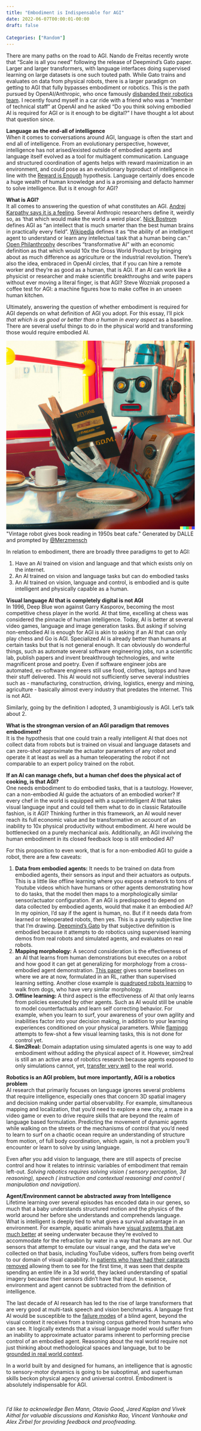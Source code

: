 ```yaml
---
title: "Embodiment is Indispensable for AGI"
date: 2022-06-07T00:00:01-00:00
draft: false

Categories: ["Random"]
---
```


There are many paths on the road to AGI. Nando de Freitas recently wrote that “Scale is all you need” following the release of Deepmind’s Gato paper. Larger and larger transformers, with language interfaces doing supervised learning on large datasets is one such touted path. While Gato trains and evaluates on data from physical robots, there is a larger paradigm on getting to AGI that fully bypasses embodiment or robotics. This is the path pursued by OpenAI/Anthropic, who once famously [disbanded their robotics team](https://www.therobotreport.com/openai-abandons-robotics-research/). I recently found myself in a car ride with a friend who was a “member of technical staff” at OpenAI and he asked “Do you think solving embodied AI is required for AGI or is it enough to be digital?” I have thought a lot about that question since.


**Language as the end-all of intelligence**\
When it comes to conversations around AGI, language is often the start and end all of intelligence. From an evolutionary perspective, however, intelligence has not arised/existed outside of embodied agents and language itself evolved as a tool for multiagent communication. Language and structured coordination of agents helps with reward maximization in an environment, and could pose as an evolutionary byproduct of intelligence in line with the [Reward is Enough](https://www.sciencedirect.com/science/article/pii/S0004370221000862) hypothesis. Language certainly does encode a huge wealth of human knowledge and is a promising and defacto hammer to solve intelligence. But is it enough for AGI?


**What is AGI?**\
It all comes to answering the question of what constitutes an AGI. [Andrej Karpathy says it is a feeling](https://twitter.com/karpathy/status/1532894698439774208?ref_src=twsrc%5Etfw). Several Anthropic researchers define it, weirdly so, as ‘that which would make the world a weird place’. [Nick Bostrom](https://nickbostrom.com/superintelligence) defines AGI as “an intellect that is much smarter than the best human brains in practically every field”. [Wikipedia](https://en.wikipedia.org/wiki/Artificial_general_intelligence) defines it as “the ability of an intelligent agent to understand or learn any intellectual task that a human being can.” [Open Philanthrophy](https://docs.google.com/document/d/1IJ6Sr-gPeXdSJugFulwIpvavc0atjHGM82QjIfUSBGQ/edit?fbclid=IwAR3W3XVgKok3caD2TY6zSxqFr2CFSmqpOKX-gObOjup-o5nSJEdWEx2fy3o#) describes “transformative AI” with an economic definition as that which would 10x the Gross World Product by bringing about as much difference as agriculture or the industrial revolution. There’s also the idea, embraced in OpenAI circles, that if you can hire a remote worker and they’re as good as a human, that is AGI. If an AI can work like a physicist or researcher and make scientific breakthroughs and write papers without ever moving a literal finger, is that AGI? Steve Wozniak proposed a coffee test for AGI: a machine figures how to make coffee in an unseen human kitchen.

Ultimately, answering the question of whether embodiment is required for AGI depends on what definition of AGI you adopt. For this essay, I’ll pick _that which is as good or better than a human in every aspect_ as a baseline. There are several useful things to do in the physical world and transforming those would require embodied AI. 


![alt_text](./bot_reading.jpeg "image_tooltip")
"Vintage robot gives book reading in 1950s beat cafe." 
Generated by DALLE and prompted by [@Merzmensch](https://twitter.com/Merzmensch)


In relation to embodiment, there are broadly three paradigms to get to AGI:
1. Have an AI trained on vision and language and that which exists only on the internet. 
2. An AI trained on vision and language tasks but can do embodied tasks
3. An AI trained on vision, language and control, is embodied and is quite intelligent and physically capable as a human.


**Visual language AI that is completely digital is not AGI**\
In 1996, Deep Blue won against Garry Kasporov, becoming the most competitive chess player in the world. At that time, excelling at chess was considered the pinnacle of human intelligence. Today, AI is better at several video games, language and image generation tasks. But asking if solving non-embodied AI is enough for AGI is akin to asking if an AI that can only play chess and Go is AGI. Specialized AI is already better than humans at certain tasks but that is not general enough. It can obviously do wonderful things, such as automate several software engineering jobs, run a scientific lab, publish papers and invent breakthrough technologies, and write magnificent prose and poetry. Even if software engineer jobs are automated, ex-software engineers still use food, clothes,  laptops and have their stuff delivered. This AI would not sufficiently serve several industries such as - manufacturing, construction, driving, logistics, energy and mining, agriculture -  basically almost every industry that predates the internet. This is not AGI.

Similarly, going by the definition I adopted, 3 unambigiously is AGI. Let’s talk about 2. 


**What is the strongman version of an AGI paradigm that removes embodiment?**\
It is the hypothesis that one could train a really intelligent AI that does not collect data from robots but is trained on visual and language datasets and can zero-shot approximate the actuator parameters of any robot and operate it at least as well as a human teleoperating the robot if not comparable to an expert policy trained on the robot.


**If an AI can manage chefs, but a human chef does the physical act of cooking, is that AGI?**\
One needs embodiment to do embodied tasks, that is a tautology. However, can a non-embodied AI guide the actuators of an embodied worker? If every chef in the world is equipped with a superintelligent AI that takes visual language input and could tell them what to do in classic Ratatouille fashion, is it AGI? Thinking further in this framework, an AI would never reach its full economic value and be transformative on account of an inability to 10x physical productivity without embodiment. AI here would be bottlenecked on a purely mechanical axis. Additionally, an AGI involving the human embodiment in its closed feedback loop is still embodied AI?

For this proposition to even work, that is for a non-embodied AGI to guide a robot, there are a few caveats:


1. **Data from embodied agents:** It needs to be trained on data from embodied agents, their sensors as input and their actuators as outputs. This is a little like offline learning where you expose a network to tons of Youtube videos which have humans or other agents demonstrating how to do tasks, that the model then maps to a morphologically similar sensor/actuator configuration. If an AGI is predisposed to depend on data collected by embodied agents, would that make it an embodied AI? In my opinion, I’d say if the agent is human, no. But if it needs data from learned or teleoperated robots, then yes. This is a purely subjective line that I’m drawing. [Deepmind’s Gato](https://arxiv.org/pdf/2205.06175.pdf) by that subjective definition is embodied because it attempts to do robotics using supervised learning demos from real robots and simulated agents, and evaluates on real robots.
2. **Mapping morphology:** A second consideration is the effectiveness of an AI that learns from human demonstrations but executes on a robot and how good it can get at generalizing for morphology from a cross-embodied agent demonstration. [This paper](https://arxiv.org/pdf/2106.03911.pdf) gives some baselines on where we are at now, formulated in an RL, rather than supervised learning setting. Another close example is [quadruped robots learning](https://arxiv.org/pdf/2004.00784.pdf) to walk from dogs, who have very similar morphology.
3. **Offline learning:** A third aspect is the effectiveness of AI that only learns from policies executed by other agents. Such as AI would still be unable to model counterfactuals and learn self correcting behavior. For example, when you learn to surf, your awareness of your own agility and inabilities factor into your decision making, in addition to your learning experiences conditioned on your physical parameters. While [flamingo](https://www.deepmind.com/blog/tackling-multiple-tasks-with-a-single-visual-language-model) attempts to few-shot a few visual learning tasks, this is not done for control yet.
4. **Sim2Real:** Domain adaptation using simulated agents is one way to add embodiment without adding the physical aspect of it. However, sim2real is still an an active area of robotics research because agents exposed to only simulations cannot, yet, [transfer very well](https://arxiv.org/pdf/2006.09001.pdf) to the real world. 


**Robotics is an AGI problem, but more importantly, AGI is a robotics problem**\
AI research that primarily focuses on language ignores several problems that require intelligence, especially ones that concern 3D spatial imagery and decision making under partial observability. For example, simultaneous mapping and localization, that you’d need to explore a new city, a maze in a video game or even to drive require skills that are beyond the realm of language based formulation. Predicting the movement of dynamic agents while walking on the streets or the mechanisms of control that you’d need to learn to surf on a chaotic ocean require an understanding of structure from motion, of full body coordination, which again, is not a problem you’ll encounter or learn to solve by using language. 

Even after you add vision to language, there are still aspects of precise control and how it relates to intrinsic variables of embodiment that remain left-out. _Solving robotics requires solving vision ( sensory perception, 3d reasoning), speech ( instruction and contextual reasoning) and control ( manipulation and navigation)._


**Agent/Environment cannot be abstracted away from Intelligence**\
Lifetime learning over several episodes has encoded data in our genes, so much that a baby understands structured motion and the physics of the world around her before she understands and comprehends language. What is intelligent is deeply tied to what gives a survival advantage in an environment. For example, aquatic animals have [visual systems that are much better](https://www.wildlifeonline.me.uk/questions/answer/how-can-marine-mammals-see-underwater-but-we-cant#:~:text=Human%20eyes%20have%20evolved%20to,eyes%20with%20the%20aid%20of) at seeing underwater because they’re evolved to accommodate for the refraction by water in a way that humans are not. Our sensors that attempt to emulate our visual range, and the data we’ve collected on that basis, including YouTube videos, suffers from being overfit to our domain of visual capability. In [patients who have had their cataracts removed](https://www.science.org/content/article/feature-giving-blind-people-sight-illuminates-brain-s-secrets?cookieSet=1) allowing them to see for the first time, it was seen that despite spending an entire life in a 3d world, they lacked understanding of spatial imagery because their sensors didn’t have that input. In essence, environment and agent cannot be subtracted from the definition of intelligence. 

The last decade of AI research has led to the rise of large transformers that are very good at multi-task speech and vision benchmarks. A language first AI would be susceptible to the [failure modes](https://arxiv.org/pdf/2109.05014.pdf) of a blind agent, beyond the visual context it receives from a training corpus gathered from humans who can see. It logically extends that a visual language model would suffer from an inability to approximate actuator params inherent to performing precise control of an embodied agent. Reasoning about the real world require not just thinking about methodological spaces and language, but to be [grounded in real world context](https://arxiv.org/pdf/2204.01691.pdf). 

In a world built by and designed for humans, an intelligence that is agnostic to sensory-motor dynamics is going to be suboptimal, and superhuman skills beckon physical agency and universal control. Embodiment is absolutely indispensable for AGI.

\
\
_I’d like to acknowledge Ben Mann, Otavio Good, Jared Kaplan and Vivek Aithal for valuable discussions and Kanishka Rao, Vincent Vanhouke and Alex Zirbel for providing feedback and proofreading._